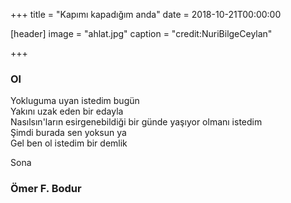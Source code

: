 +++
title = "Kapımı kapadığım anda"
date = 2018-10-21T00:00:00


[header]
image = "ahlat.jpg"
caption = "credit:NuriBilgeCeylan"

+++

### Ol
Yokluguma uyan istedim bugün <br/>
Yakını uzak eden bir edayla<br/>
Nasılsın'ların esirgenebildiği bir günde yaşıyor olmanı istedim<br/>
Şimdi burada sen yoksun ya <br/>
Gel ben ol istedim bir demlik<br/>

Sona 
### Ömer F. Bodur